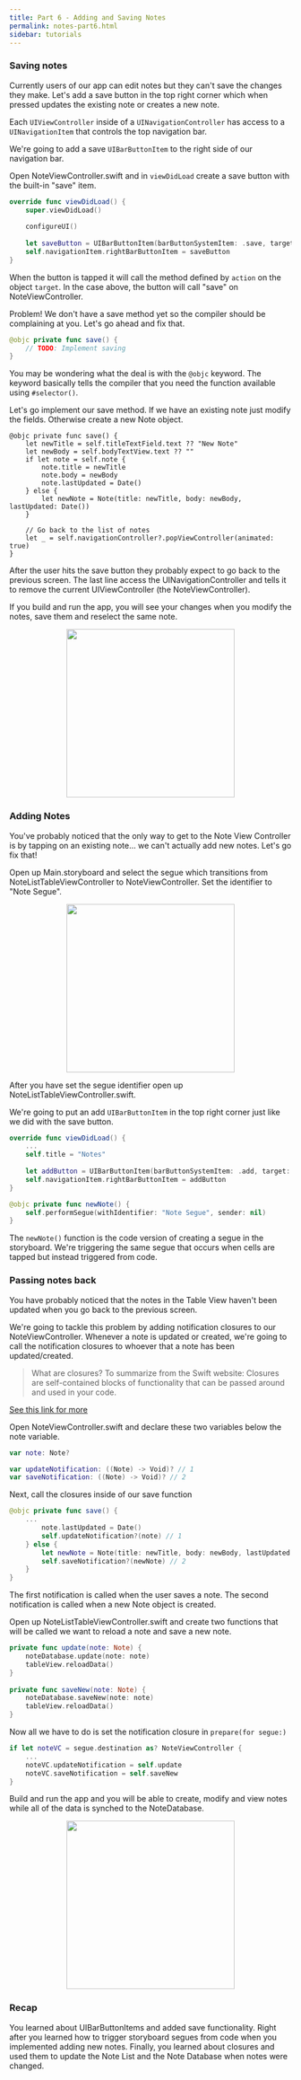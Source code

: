 ```yaml
---
title: Part 6 - Adding and Saving Notes
permalink: notes-part6.html
sidebar: tutorials
---
```


### Saving notes

Currently users of our app can edit notes but they can't save the changes they make. Let's add a save button in the top right corner which when pressed updates the existing note or creates a new note. 

Each `UIViewController` inside of a `UINavigationController` has access to a `UINavigationItem` that controls the top navigation bar. 

We're going to add a save `UIBarButtonItem` to the right side of our navigation bar. 

Open NoteViewController.swift and in `viewDidLoad` create a save button with the built-in "save" item. 

```swift
override func viewDidLoad() {
    super.viewDidLoad()
    
    configureUI()
        
    let saveButton = UIBarButtonItem(barButtonSystemItem: .save, target: self, action: #selector(save))
    self.navigationItem.rightBarButtonItem = saveButton
}
```

When the button is tapped it will call the method defined by `action` on the object `target`. In the case above, the button will call "save" on NoteViewController. 

Problem! We don't have a save method yet so the compiler should be complaining at you. Let's go ahead and fix that.

```swift
@objc private func save() {
	// TODO: Implement saving
}
```

You may be wondering what the deal is with the `@objc` keyword. The keyword basically tells the compiler that you need the function available using `#selector()`. 

Let's go implement our save method. If we have an existing note just modify the fields. Otherwise create a new Note object. 

    @objc private func save() {
        let newTitle = self.titleTextField.text ?? "New Note"
        let newBody = self.bodyTextView.text ?? ""
        if let note = self.note {
            note.title = newTitle
            note.body = newBody
            note.lastUpdated = Date()
        } else {
            let newNote = Note(title: newTitle, body: newBody, lastUpdated: Date())
        }
        
        // Go back to the list of notes
        let _ = self.navigationController?.popViewController(animated: true)
    }

After the user hits the save button they probably expect to go back to the previous screen. The last line access the UINavigationController and tells it to remove the current UIViewController (the NoteViewController).


If you build and run the app, you will see your changes when you modify the notes, save them and reselect the same note.

<p align="center"> <img src="../images/notes/P6/checkpoint1.png" height="300px" align="center"> </p>


### Adding Notes

You've probably noticed that the only way to get to the Note View Controller is by tapping on an existing note... we can't actually add new notes. Let's go fix that!

Open up Main.storyboard and select the segue which transitions from NoteListTableViewController to NoteViewController. Set the identifier to "Note Segue".

<p align="center"> <img src="../images/notes/P6/screenshot1.png" height="300px" align="center"> </p>

After you have set the segue identifier open up NoteListTableViewController.swift.

We're going to put an add `UIBarButtonItem` in the top right corner just like we did with the save button. 

```swift
override func viewDidLoad() {
    ...
    self.title = "Notes"
    
    let addButton = UIBarButtonItem(barButtonSystemItem: .add, target: self, action: #selector(newNote))
    self.navigationItem.rightBarButtonItem = addButton
}

@objc private func newNote() {
    self.performSegue(withIdentifier: "Note Segue", sender: nil)
}
```

The `newNote()` function is the code version of creating a segue in the storyboard. We're triggering the same segue that occurs when cells are tapped but instead triggered from code.

### Passing notes back

You have probably noticed that the notes in the Table View haven't been updated when you go back to the previous screen. 

We're going to tackle this problem by adding notification closures to our NoteViewController. Whenever a note is updated or created, we're going to call the notification closures to whoever that a note has been updated/created.

> What are closures? To summarize from the Swift website:
> Closures are self-contained blocks of functionality that can be passed around and used in your code.

[See this link for more](https://developer.apple.com/library/content/documentation/Swift/Conceptual/Swift_Programming_Language/Closures.html)

Open NoteViewController.swift and declare these two variables below the note variable.

```swift
var note: Note?

var updateNotification: ((Note) -> Void)? // 1
var saveNotification: ((Note) -> Void)?	// 2
```

Next, call the closures inside of our save function

```swift
@objc private func save() {
    ...
        note.lastUpdated = Date()
        self.updateNotification?(note) // 1
    } else {
        let newNote = Note(title: newTitle, body: newBody, lastUpdated: Date())
        self.saveNotification?(newNote) // 2
    }
}
```

The first notification is called when the user saves a note.
The second notification is called when a new Note object is created.

Open up NoteListTableViewController.swift and create two functions that will be called we want to reload a note and save a new note.

```swift
private func update(note: Note) {
    noteDatabase.update(note: note)
    tableView.reloadData()
}
    
private func saveNew(note: Note) {
    noteDatabase.saveNew(note: note)
    tableView.reloadData()
}
```

Now all we have to do is set the notification closure in `prepare(for segue:)`

```swift
if let noteVC = segue.destination as? NoteViewController {
    ...
    noteVC.updateNotification = self.update
    noteVC.saveNotification = self.saveNew
}
```

Build and run the app and you will be able to create, modify and view notes while all of the data is synched to the NoteDatabase.

<p align="center"> <img src="../images/notes/P6/checkpoint2.gif" height="300px" align="center"> </p>

### Recap

You learned about UIBarButtonItems and added save functionality. Right after you learned how to trigger storyboard segues from code when you implemented adding new notes. Finally, you learned about closures and used them to update the Note List and the Note Database when notes were changed.
